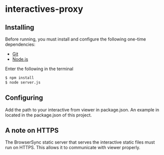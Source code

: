# interactives-proxy

## Installing
Before running, you must install and configure the following one-time dependencies:

* [Git](http://git-scm.com/)
* [Node.js](http://nodejs.org/)

Enter the following in the terminal
```bash
$ npm install
$ node server.js
```

## Configuring
Add the path to your interactive from viewer in package.json. An example in located in the package.json of this project.

## A note on HTTPS
The BrowserSync static server that serves the interactive static files must run on HTTPS. This allows it to communicate with viewer properly.
